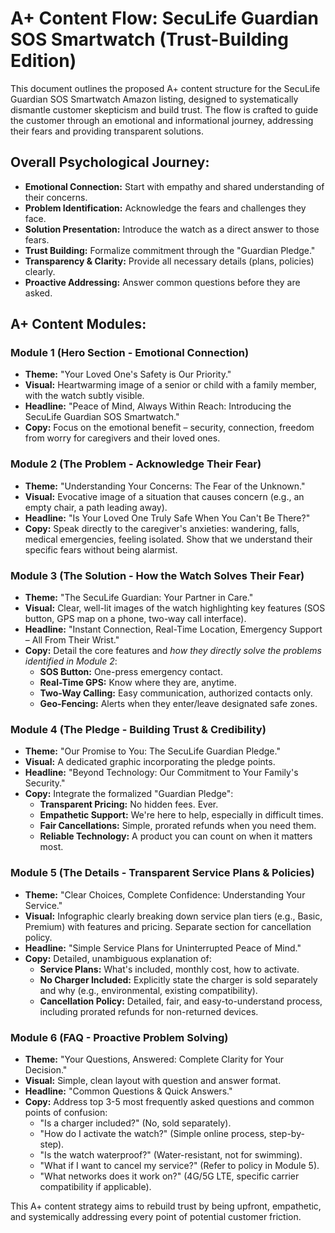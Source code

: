 # A+ Content Flow: SecuLife Guardian SOS Smartwatch (Trust-Building Edition)

This document outlines the proposed A+ content structure for the SecuLife Guardian SOS Smartwatch Amazon listing, designed to systematically dismantle customer skepticism and build trust. The flow is crafted to guide the customer through an emotional and informational journey, addressing their fears and providing transparent solutions.

## Overall Psychological Journey:

*   **Emotional Connection:** Start with empathy and shared understanding of their concerns.
*   **Problem Identification:** Acknowledge the fears and challenges they face.
*   **Solution Presentation:** Introduce the watch as a direct answer to those fears.
*   **Trust Building:** Formalize commitment through the "Guardian Pledge."
*   **Transparency & Clarity:** Provide all necessary details (plans, policies) clearly.
*   **Proactive Addressing:** Answer common questions before they are asked.

## A+ Content Modules:

### Module 1 (Hero Section - Emotional Connection)

*   **Theme:** "Your Loved One's Safety is Our Priority."
*   **Visual:** Heartwarming image of a senior or child with a family member, with the watch subtly visible.
*   **Headline:** "Peace of Mind, Always Within Reach: Introducing the SecuLife Guardian SOS Smartwatch."
*   **Copy:** Focus on the emotional benefit – security, connection, freedom from worry for caregivers and their loved ones.

### Module 2 (The Problem - Acknowledge Their Fear)

*   **Theme:** "Understanding Your Concerns: The Fear of the Unknown."
*   **Visual:** Evocative image of a situation that causes concern (e.g., an empty chair, a path leading away).
*   **Headline:** "Is Your Loved One Truly Safe When You Can't Be There?"
*   **Copy:** Speak directly to the caregiver's anxieties: wandering, falls, medical emergencies, feeling isolated. Show that we understand their specific fears without being alarmist.

### Module 3 (The Solution - How the Watch Solves Their Fear)

*   **Theme:** "The SecuLife Guardian: Your Partner in Care."
*   **Visual:** Clear, well-lit images of the watch highlighting key features (SOS button, GPS map on a phone, two-way call interface).
*   **Headline:** "Instant Connection, Real-Time Location, Emergency Support – All From Their Wrist."
*   **Copy:** Detail the core features and *how they directly solve the problems identified in Module 2*:
    *   **SOS Button:** One-press emergency contact.
    *   **Real-Time GPS:** Know where they are, anytime.
    *   **Two-Way Calling:** Easy communication, authorized contacts only.
    *   **Geo-Fencing:** Alerts when they enter/leave designated safe zones.

### Module 4 (The Pledge - Building Trust & Credibility)

*   **Theme:** "Our Promise to You: The SecuLife Guardian Pledge."
*   **Visual:** A dedicated graphic incorporating the pledge points.
*   **Headline:** "Beyond Technology: Our Commitment to Your Family's Security."
*   **Copy:** Integrate the formalized "Guardian Pledge":
    *   **Transparent Pricing:** No hidden fees. Ever.
    *   **Empathetic Support:** We're here to help, especially in difficult times.
    *   **Fair Cancellations:** Simple, prorated refunds when you need them.
    *   **Reliable Technology:** A product you can count on when it matters most.

### Module 5 (The Details - Transparent Service Plans & Policies)

*   **Theme:** "Clear Choices, Complete Confidence: Understanding Your Service."
*   **Visual:** Infographic clearly breaking down service plan tiers (e.g., Basic, Premium) with features and pricing. Separate section for cancellation policy.
*   **Headline:** "Simple Service Plans for Uninterrupted Peace of Mind."
*   **Copy:** Detailed, unambiguous explanation of:
    *   **Service Plans:** What's included, monthly cost, how to activate.
    *   **No Charger Included:** Explicitly state the charger is sold separately and why (e.g., environmental, existing compatibility).
    *   **Cancellation Policy:** Detailed, fair, and easy-to-understand process, including prorated refunds for non-returned devices.

### Module 6 (FAQ - Proactive Problem Solving)

*   **Theme:** "Your Questions, Answered: Complete Clarity for Your Decision."
*   **Visual:** Simple, clean layout with question and answer format.
*   **Headline:** "Common Questions & Quick Answers."
*   **Copy:** Address top 3-5 most frequently asked questions and common points of confusion:
    *   "Is a charger included?" (No, sold separately).
    *   "How do I activate the watch?" (Simple online process, step-by-step).
    *   "Is the watch waterproof?" (Water-resistant, not for swimming).
    *   "What if I want to cancel my service?" (Refer to policy in Module 5).
    *   "What networks does it work on?" (4G/5G LTE, specific carrier compatibility if applicable).

This A+ content strategy aims to rebuild trust by being upfront, empathetic, and systemically addressing every point of potential customer friction.